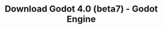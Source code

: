 ---
# Generated by /scripts/js/download_archive_generator !!! do not edit by hand !!!
title: 'Download Godot 4.0 (beta7) - Godot Engine'
type: 'download/archive'
name: '4.0'
flavor: 'beta7'
release_date: '2022-12-01T03:00:00-00:00'
release_notes: '/article/dev-snapshot-godot-4-0-beta-7/'
links:
  android.apk:
    name: 'android.apk'
    title: 'Android'
    caption: 'Universal APK (ARM64 + ARMv7 + x86_64 + x86)'
    tags:
      - 'APK download'
      - 'ARM64/v7'
      - 'x86 (64 & 32 bit)'
    hosts:
      github_builds:
        regular: 'https://github.com/godotengine/godot-builds/releases/download/4.0-beta7/Godot_v4.0-beta7_android_editor.apk'
        mono: '#'
      github:
        regular: 'https://github.com/godotengine/godot/releases/download/4.0-beta7/Godot_v4.0-beta7_android_editor.apk'
        mono: '#'
  linux.64:
    name: 'linux.64'
    title: 'Linux'
    caption: 'Standard (x86_64)'
    tags:
      - '64 bit'
    hosts:
      github_builds:
        regular: 'https://github.com/godotengine/godot-builds/releases/download/4.0-beta7/Godot_v4.0-beta7_linux.x86_64.zip'
        mono: 'https://github.com/godotengine/godot-builds/releases/download/4.0-beta7/Godot_v4.0-beta7_mono_linux_x86_64.zip'
      github:
        regular: 'https://github.com/godotengine/godot/releases/download/4.0-beta7/Godot_v4.0-beta7_linux.x86_64.zip'
        mono: 'https://github.com/godotengine/godot/releases/download/4.0-beta7/Godot_v4.0-beta7_mono_linux_x86_64.zip'
  macos.universal:
    name: 'macos.universal'
    title: 'macOS'
    caption: 'Universal (x86_64 + Apple Silicon)'
    tags:
      - 'Intel/Apple Silicon'
      - '64 bit'
    hosts:
      github_builds:
        regular: 'https://github.com/godotengine/godot-builds/releases/download/4.0-beta7/Godot_v4.0-beta7_macos.universal.zip'
        mono: 'https://github.com/godotengine/godot-builds/releases/download/4.0-beta7/Godot_v4.0-beta7_mono_macos.universal.zip'
      github:
        regular: 'https://github.com/godotengine/godot/releases/download/4.0-beta7/Godot_v4.0-beta7_macos.universal.zip'
        mono: 'https://github.com/godotengine/godot/releases/download/4.0-beta7/Godot_v4.0-beta7_mono_macos.universal.zip'
  windows.64:
    name: 'windows.64'
    title: 'Windows'
    caption: 'Standard (x86_64)'
    tags:
      - '64 bit'
    hosts:
      github_builds:
        regular: 'https://github.com/godotengine/godot-builds/releases/download/4.0-beta7/Godot_v4.0-beta7_win64.exe.zip'
        mono: 'https://github.com/godotengine/godot-builds/releases/download/4.0-beta7/Godot_v4.0-beta7_mono_win64.zip'
      github:
        regular: 'https://github.com/godotengine/godot/releases/download/4.0-beta7/Godot_v4.0-beta7_win64.exe.zip'
        mono: 'https://github.com/godotengine/godot/releases/download/4.0-beta7/Godot_v4.0-beta7_mono_win64.zip'
  web:
    name: 'web'
    title: 'Web editor'
    caption: ''
    tags:
      - 'Self-hosted'
      - 'Cross-platform'
    hosts:
      github_builds:
        regular: 'https://github.com/godotengine/godot-builds/releases/download/4.0-beta7/Godot_v4.0-beta7_web_editor.zip'
        mono: '#'
      github:
        regular: 'https://github.com/godotengine/godot/releases/download/4.0-beta7/Godot_v4.0-beta7_web_editor.zip'
        mono: '#'
  linux.arm64:
    name: 'linux.arm64'
    title: 'Linux'
    caption: 'Standard (ARM64)'
    tags:
      - 'ARM64'
      - '64 bit'
    hosts:
      github_builds:
        regular: 'https://github.com/godotengine/godot-builds/releases/download/4.0-beta7/Godot_v4.0-beta7_linux.arm64.zip'
        mono: 'https://github.com/godotengine/godot-builds/releases/download/4.0-beta7/Godot_v4.0-beta7_mono_linux_arm64.zip'
      github:
        regular: 'https://github.com/godotengine/godot/releases/download/4.0-beta7/Godot_v4.0-beta7_linux.arm64.zip'
        mono: 'https://github.com/godotengine/godot/releases/download/4.0-beta7/Godot_v4.0-beta7_mono_linux_arm64.zip'
  linux.32:
    name: 'linux.32'
    title: 'Linux'
    caption: 'Standard (x86)'
    tags:
      - '32 bit'
    hosts:
      github_builds:
        regular: 'https://github.com/godotengine/godot-builds/releases/download/4.0-beta7/Godot_v4.0-beta7_linux.x86_32.zip'
        mono: 'https://github.com/godotengine/godot-builds/releases/download/4.0-beta7/Godot_v4.0-beta7_mono_linux_x86_32.zip'
      github:
        regular: 'https://github.com/godotengine/godot/releases/download/4.0-beta7/Godot_v4.0-beta7_linux.x86_32.zip'
        mono: 'https://github.com/godotengine/godot/releases/download/4.0-beta7/Godot_v4.0-beta7_mono_linux_x86_32.zip'
  linux.arm32:
    name: 'linux.arm32'
    title: 'Linux'
    caption: 'Standard (ARM32)'
    tags:
      - 'ARM32'
      - '32 bit'
    hosts:
      github_builds:
        regular: 'https://github.com/godotengine/godot-builds/releases/download/4.0-beta7/Godot_v4.0-beta7_linux.arm32.zip'
        mono: 'https://github.com/godotengine/godot-builds/releases/download/4.0-beta7/Godot_v4.0-beta7_mono_linux_arm32.zip'
      github:
        regular: 'https://github.com/godotengine/godot/releases/download/4.0-beta7/Godot_v4.0-beta7_linux.arm32.zip'
        mono: 'https://github.com/godotengine/godot/releases/download/4.0-beta7/Godot_v4.0-beta7_mono_linux_arm32.zip'
  windows.32:
    name: 'windows.32'
    title: 'Windows'
    caption: 'Standard (x86)'
    tags:
      - '32 bit'
    hosts:
      github_builds:
        regular: 'https://github.com/godotengine/godot-builds/releases/download/4.0-beta7/Godot_v4.0-beta7_win32.exe.zip'
        mono: 'https://github.com/godotengine/godot-builds/releases/download/4.0-beta7/Godot_v4.0-beta7_mono_win32.zip'
      github:
        regular: 'https://github.com/godotengine/godot/releases/download/4.0-beta7/Godot_v4.0-beta7_win32.exe.zip'
        mono: 'https://github.com/godotengine/godot/releases/download/4.0-beta7/Godot_v4.0-beta7_mono_win32.zip'
  aar_library:
    name: 'aar_library'
    title: 'AAR library'
    caption: ''
    tags:
      - 'Android plugins'
      - 'Java'
      - 'Kotlin'
    hosts:
      github_builds:
        regular: 'https://github.com/godotengine/godot-builds/releases/download/4.0-beta7/godot-lib.4.0.beta7.template_release.aar'
        mono: '#'
      github:
        regular: 'https://github.com/godotengine/godot/releases/download/4.0-beta7/godot-lib.4.0.beta7.template_release.aar'
        mono: '#'
  templates:
    name: 'templates'
    title: 'Export templates'
    caption: ''
    tags:
      - 'Used to export your games to all supported platforms'
    hosts:
      github_builds:
        regular: 'https://github.com/godotengine/godot-builds/releases/download/4.0-beta7/Godot_v4.0-beta7_export_templates.tpz'
        mono: 'https://github.com/godotengine/godot-builds/releases/download/4.0-beta7/Godot_v4.0-beta7_mono_export_templates.tpz'
      github:
        regular: 'https://github.com/godotengine/godot/releases/download/4.0-beta7/Godot_v4.0-beta7_export_templates.tpz'
        mono: 'https://github.com/godotengine/godot/releases/download/4.0-beta7/Godot_v4.0-beta7_mono_export_templates.tpz'
primaryPlatforms:
  - 'android.apk'
  - 'linux.64'
  - 'macos.universal'
  - 'windows.64'
  - 'web'
  - 'templates'
---